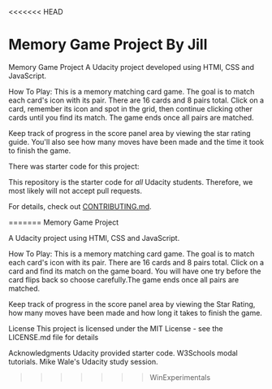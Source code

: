 <<<<<<< HEAD
# Memory Game Project By Jill


Memory Game Project
A Udacity project developed using HTMl, CSS and JavaScript.

How To Play:
This is a memory matching card game. The goal is to match each card's icon with its pair. There are 16 cards and 8 pairs total. Click on a card, remember its icon and spot in the grid, then continue clicking other cards until you find its match. The game ends once all pairs are matched.

Keep track of progress in the score panel area by viewing the star rating guide. You'll also see how many moves have been made and the time it took to finish the game.

There was starter code for this project:

This repository is the starter code for _all_ Udacity students. Therefore, we most likely will not accept pull requests.

For details, check out [CONTRIBUTING.md](CONTRIBUTING.md).

=======
Memory Game Project

A Udacity project using HTMl, CSS and JavaScript.

How To Play:
This is a memory matching card game. The goal is to match each card's icon with its pair. There are 16 cards and 8 pairs total. Click on a card and find its match on the game board. You will have one try before the card flips back so choose carefully.The game ends once all pairs are matched.

Keep track of progress in the score panel area by viewing the Star Rating, how many moves have been made and how long it takes to finish the game.

License
This project is licensed under the MIT License - see the LICENSE.md file for details

Acknowledgments
Udacity provided starter code.
W3Schools modal tutorials.
Mike Wale's Udacity study session.
>>>>>>> WinExperimentals
